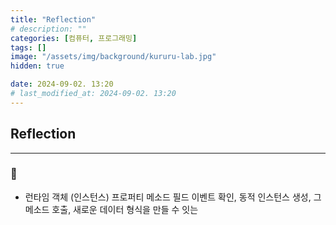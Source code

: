 ```yaml
---
title: "Reflection"
# description: ""
categories: [컴퓨터, 프로그래밍]
tags: []
image: "/assets/img/background/kururu-lab.jpg"
hidden: true

date: 2024-09-02. 13:20
# last_modified_at: 2024-09-02. 13:20
---
```


## Reflection

---

### 🫧

- 런타임 객체 (인스턴스) 프로퍼티 메소드 필드 이벤트 확인, 동적 인스턴스 생성, 그 메소드 호출, 새로운 데이터 형식을 만들 수 잇는
